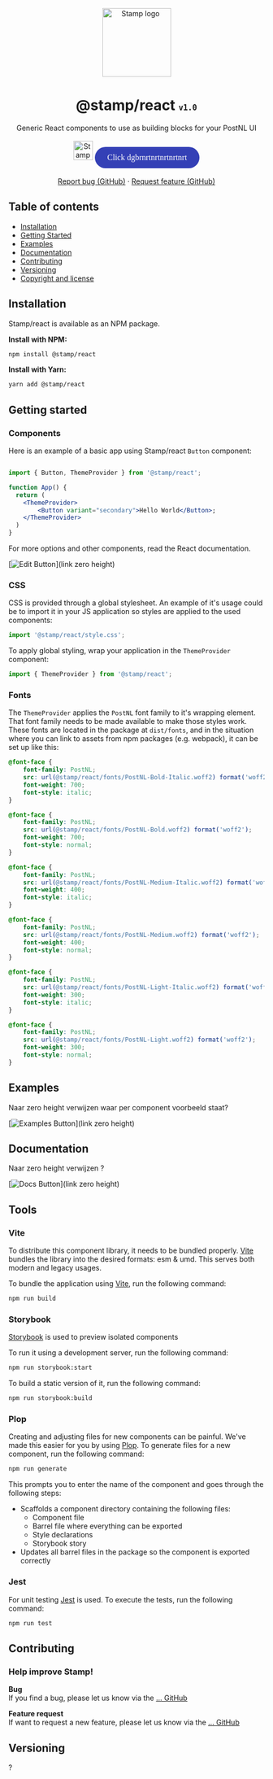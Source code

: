 <p align="center">
  <a href="https://google.com/">
    <img src="./docs/stamp_logo.png" alt="Stamp logo" width="auto" height="135">
  </a>
</p>

<h1 align="center">@stamp/react <code style="font-size: 15px;">v1.0</code></h1>

<p align="center">
  Generic React components to use as building blocks for your PostNL UI
  <br>
    <br>
  <a href="Link naar zeroheight?"><img src="./docs/explore_react_docs.svg" alt="Stamp logo" width="auto" height="38"></a>
  <a href="Link naar zeroheight?" class="stamp-button stamp-button--variant-primary">Click dgbrnrtnrtnrtnrtnrt</a>
  <br>
  <br>
  <a href="link naar Slack?">Report bug (GitHub)</a>
  ·
  <a href="link naar Slack?">Request feature (GitHub)</a>
</p>

## Table of contents

- [Installation](#installation)
- [Getting Started](#getting-started)
- [Examples](#examples)
- [Documentation](#documentation)
- [Contributing](#contributing)
- [Versioning](#versioning)
- [Copyright and license](#copyright-and-license)


## Installation

Stamp/react is available as an NPM package.

**Install with NPM:**

```bash
npm install @stamp/react
```

**Install with Yarn:**

```bash
yarn add @stamp/react
```

## Getting started
### Components

Here is an example of a basic app using Stamp/react `Button` component:

```jsx

import { Button, ThemeProvider } from '@stamp/react';

function App() {
  return (
  	<ThemeProvider>
  		<Button variant="secondary">Hello World</Button>;
  	</ThemeProvider>
  )
}
```

For more options and other components, read the React documentation.

[![Edit Button](./docs/read_documentation.svg)](link zero height)


### CSS

CSS is provided through a global stylesheet. An example of it's usage could be to import it in your JS application so styles are applied to the used components:

```js
import '@stamp/react/style.css';
```

To apply global styling, wrap your application in the `ThemeProvider` component:

```js
import { ThemeProvider } from '@stamp/react';
```

### Fonts

The `ThemeProvider` applies the `PostNL` font family to it's wrapping element. That font family needs to be made available to make those styles work. These fonts are located in the package at `dist/fonts`, and in the situation where you can link to assets from npm packages (e.g. webpack), it can be set up like this:

```css
@font-face {
    font-family: PostNL;
    src: url(@stamp/react/fonts/PostNL-Bold-Italic.woff2) format('woff2');
    font-weight: 700;
    font-style: italic;
}

@font-face {
    font-family: PostNL;
    src: url(@stamp/react/fonts/PostNL-Bold.woff2) format('woff2');
    font-weight: 700;
    font-style: normal;
}

@font-face {
    font-family: PostNL;
    src: url(@stamp/react/fonts/PostNL-Medium-Italic.woff2) format('woff2');
    font-weight: 400;
    font-style: italic;
}

@font-face {
    font-family: PostNL;
    src: url(@stamp/react/fonts/PostNL-Medium.woff2) format('woff2');
    font-weight: 400;
    font-style: normal;
}

@font-face {
    font-family: PostNL;
    src: url(@stamp/react/fonts/PostNL-Light-Italic.woff2) format('woff2');
    font-weight: 300;
    font-style: italic;
}

@font-face {
    font-family: PostNL;
    src: url(@stamp/react/fonts/PostNL-Light.woff2) format('woff2');
    font-weight: 300;
    font-style: normal;
}
```

## Examples
Naar zero height verwijzen waar per component voorbeeld staat?

[![Examples Button](./docs/show_examples.svg)](link zero height)

## Documentation
Naar zero height verwijzen ?

[![Docs Button](./docs/read_documentation.svg)](link zero height)

## Tools

### Vite

To distribute this component library, it needs to be bundled properly. [Vite](https://vitejs.dev/) bundles the library into the desired formats: esm & umd. This serves both modern and legacy usages.

To bundle the application using [Vite](https://vitejs.dev/), run the following command:

```bash
npm run build
```

### Storybook

[Storybook](https://storybook.js.org/) is used to preview isolated components

To run it using a development server, run the following command:

```bash
npm run storybook:start
```

To build a static version of it, run the following command:

```bash
npm run storybook:build
```

### Plop

Creating and adjusting files for new components can be painful. We've made this easier for you by using [Plop](https://plopjs.com/). To generate files for a new component, run the following command:

```bash
npm run generate
```

This prompts you to enter the name of the component and goes through the following steps:

-   Scaffolds a component directory containing the following files:
    -   Component file
    -   Barrel file where everything can be exported
    -   Style declarations
    -   Storybook story
-   Updates all barrel files in the package so the component is exported correctly

### Jest

For unit testing [Jest](https://jestjs.io) is used. To execute the tests, run the following command:

```bash
npm run test
```

## Contributing
### Help improve Stamp!
**Bug** <br>
If you find a bug, please let us know via the [... GitHub]()

**Feature request** <br>
If want to request a new feature, please let us know via the [... GitHub]()

## Versioning
?

<style>
	.stamp-button, .stamp-button {
	    display: inline-flex;
	    gap: 8px;
	    align-items: center;
	    justify-content: center;
	    max-inline-size: 100%;
	    inline-size: auto;
	    cursor: pointer;
	    padding-block: 8px;
	    padding-inline: 24px;
	    border-style: solid;
	    border-width: 1px;
	    font-family: PostNL;
	    font-weight: 500;
	    line-height: 1.5;
	    font-size: 16px;
	    -webkit-text-decoration: none;
	    text-decoration: none;
	}
	
	.stamp-button:hover {
	    -webkit-text-decoration: underline;
	    text-decoration: underline;
	}
	
	.stamp-button--variant-primary, a.stamp-button--variant-primary {
	    background-color: #3440b6;
	    border-color: #ffffff00;
	    border-radius: 24px;
	    color: #ffffff
	}
	
	.stamp-icon--size-s {
	    inline-size: 16px;
	    block-size: 16px;
	}
	
	.stamp-icon {
	    display: flex;
	}
</style>
